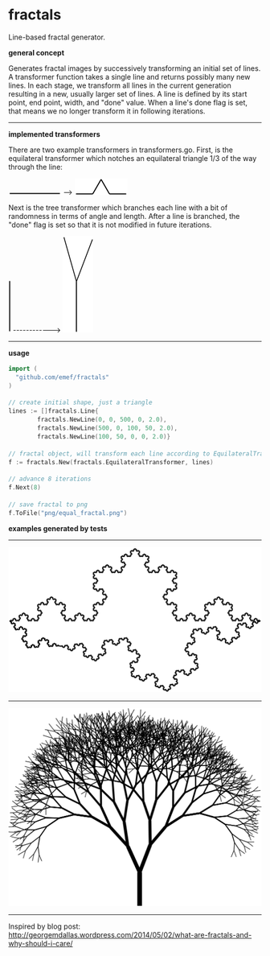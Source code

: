 fractals
========

Line-based fractal generator.

**general concept**

Generates fractal images by successively transforming an initial set of lines. A transformer function takes a single line and returns possibly many new lines. In each stage, we transform all lines in the current generation resulting in a new, usually larger set of lines. A line is defined by its start point, end point, width, and "done" value. When a line's done flag is set, that means we no longer transform it in following iterations. 

-----

**implemented transformers**

There are two example transformers in transformers.go. First, is the equilateral transformer which notches an equilateral triangle 1/3 of the way through the line:

![equilateral ex 1](png/equal_ex1.png "Equal ex 1") -->
![equilateral ex 2](png/equal_ex2.png "Equal ex 2")

Next is the tree transformer which branches each line with a bit of randomness in terms of angle and length. After a line is branched, the "done" flag is set so that it is not modified in future iterations.

![tree ex 1](png/tree_ex1.png "Tree ex 1") ------------>
![tree ex 2](png/tree_ex2.png "Tree ex 2")

-----

**usage**

```go
import (
  "github.com/emef/fractals"
)

// create initial shape, just a triangle
lines := []fractals.Line{
		fractals.NewLine(0, 0, 500, 0, 2.0),
		fractals.NewLine(500, 0, 100, 50, 2.0),
		fractals.NewLine(100, 50, 0, 0, 2.0)}
		
// fractal object, will transform each line according to EquilateralTransformer in each step
f := fractals.New(fractals.EquilateralTransformer, lines)

// advance 8 iterations
f.Next(8)

// save fractal to png
f.ToFile("png/equal_fractal.png")
```

**examples generated by tests**

-----

![equilateral fractal](png/equal_fractal.png "Equal Fractal")

-----

![tree fractal](png/tree_fractal.png "Tree Fractal")

-----

Inspired by blog post: http://georgemdallas.wordpress.com/2014/05/02/what-are-fractals-and-why-should-i-care/
